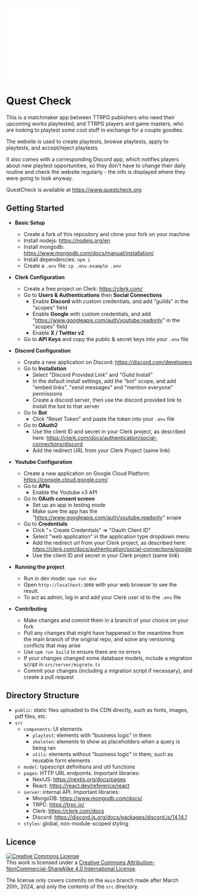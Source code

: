![logo](/public/logo_small.webp)

# Quest Check
This is a matchmaker app between TTRPG publishers who need their upcoming works playtested, and TTRPG players and game masters, who are looking to playtest some cool stuff in exchange for a couple goodies.

The website is used to create playtests, browse playtests, apply to playtests, and accept/reject playtests.

It also comes with a corresponding Discord app, which notifies players about new playtest opportunities, so they don't have to change their daily routine and check the website regularly - the info is displayed where they were going to look anyway.

QuestCheck is available at https://www.questcheck.org

## Getting Started
* **Basic Setup**
    * Create a fork of this repository and clone your fork on your machine
    * Install nodejs: https://nodejs.org/en
    * Install mongodb: https://www.mongodb.com/docs/manual/installation/
    * Install dependencies: `npm i`
    * Create a `.env` file: `cp .env.example .env`

* **Clerk Configuration**
    * Create a free project on Clerk: https://clerk.com/
    * Go to **Users & Authentications** then **Social Connections**
        * Enable **Discord** with custom credentials, and add "guilds" in the "scopes" field
        * Enable **Google** with custom credentials, and add "https://www.googleapis.com/auth/youtube.readonly" in the "scopes" field
        * Enable **X / Twitter v2** 
    * Go to **API Keys** and copy the public & secret keys into your `.env` file

* **Discord Configuration**
    * Create a new application on Discord: https://discord.com/developers
    * Go to **Installation**
        * Select "Discord Provided Link" and "Guild Install"
        * In the default install settings, add the "bot" scope, and add "embed links", "send messages" and "mention everyone" permissions
        * Create a discord server, then use the discord provided link to install the bot to that server
    * Go to **Bot**
        * Click "Reset Token" and paste the token into your `.env` file
    * Go to **OAuth2**
        * Use the client ID and secret in your Clerk project, as described here: https://clerk.com/docs/authentication/social-connections/discord
        * Add the redirect URL from your Clerk Project (same link)

* **Youtube Configuration**
    * Create a new application on Google Cloud Platform: https://console.cloud.google.com/
    * Go to **APIs**
        * Enable the Youtube v3 API
    * Go to **OAuth consent screen**
        * Set up an app in testing mode
        * Make sure the app has the "https://www.googleapis.com/auth/youtube.readonly" scope
    * Go to **Credentials**
        * Click "+ Create Credentials" => "Oauth Client ID"
        * Select "web application" in the application type dropdown menu
        * Add the redirect url from your Clerk project, as described here: https://clerk.com/docs/authentication/social-connections/google
        * Use the client ID and secret in your Clerk project (same link)

* **Running the project**
    * Run in dev mode: `npm run dev`
    * Open `http://localhost:3000` with your web browser to see the result.
    * To act as admin, log in and add your Clerk user id to the `.env` file

* **Contributing**
    * Make changes and commit them in a branch of your choice on your fork
    * Pull any changes that might have happened in the meantime from the main branch of the original repo, and solve any versioning conflicts that may arise
    * Use `npm run build` to ensure there are no errors
    * If your changes changed some database models, include a migration script in `src/server/migrate.ts`
    * Commit your changes (including a migration script if necessary), and create a pull request

## Directory Structure
* `public`: static files uploaded to the CDN directly, such as fonts, images, pdf files, etc.
* `src`
    * `components`: UI elements
        * `playtest`: elements with "business logic" in them
        * `skeleton`: elements to show as placeholders when a query is being ran
        * `utils`: elements without "business logic" in them, such as reusable form elements
    * `model`: typescript definitions and util functions
    * `pages`: HTTP URL endpoints. Important libraries: 
        * NextJS: https://nextjs.org/docs/pages
        * React: https://react.dev/reference/react
    * `server`: internal API. Important libraries: 
        * MongoDB: https://www.mongodb.com/docs/
        * TRPC: https://trpc.io/
        * Clerk: https://clerk.com/docs
        * Discord: https://discord.js.org/docs/packages/discord.js/14.14.1
    * `styles`: global, non-module-scoped styling

## Licence
<a rel="license" href="http://creativecommons.org/licenses/by-nc-sa/4.0/"><img alt="Creative Commons License" style="border-width:0" src="https://i.creativecommons.org/l/by-nc-sa/4.0/88x31.png" /></a><br />This work is licensed under a <a rel="license" href="http://creativecommons.org/licenses/by-nc-sa/4.0/">Creative Commons Attribution-NonCommercial-ShareAlike 4.0 International License</a>.

The license only covers commits on the `main` branch made after March 20th, 2024, and only the contents of the `src` directory.

